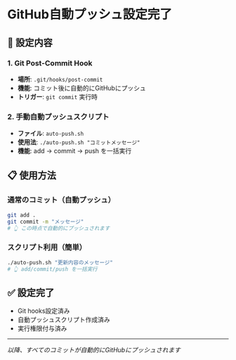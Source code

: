 # GitHub自動プッシュ設定完了

## 🚀 設定内容

### 1. Git Post-Commit Hook
- **場所**: `.git/hooks/post-commit`
- **機能**: コミット後に自動的にGitHubにプッシュ
- **トリガー**: `git commit` 実行時

### 2. 手動自動プッシュスクリプト
- **ファイル**: `auto-push.sh`
- **使用法**: `./auto-push.sh "コミットメッセージ"`
- **機能**: add → commit → push を一括実行

## 📋 使用方法

### 通常のコミット（自動プッシュ）
```bash
git add .
git commit -m "メッセージ"
# 👆 この時点で自動的にプッシュされます
```

### スクリプト利用（簡単）
```bash
./auto-push.sh "更新内容のメッセージ"
# 👆 add/commit/push を一括実行
```

## ✅ 設定完了
- Git hooks設定済み
- 自動プッシュスクリプト作成済み
- 実行権限付与済み

---
*以降、すべてのコミットが自動的にGitHubにプッシュされます*